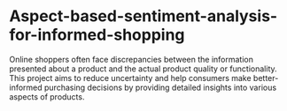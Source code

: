 # Aspect-based-sentiment-analysis-for-informed-shopping
Online shoppers often face discrepancies between the information presented about a product and the actual product quality or functionality. This project aims to reduce uncertainty and help consumers make better-informed purchasing decisions by providing detailed insights into various aspects of products.
